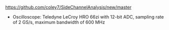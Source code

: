 https://github.com/coley7/SideChannelAnalysis/new/master
- Oscilloscope: Teledyne  LeCroy  HRO  66zi with 12-bit  ADC, sampling rate of 2 GS/s, maximum bandwidth of 600 MHz
